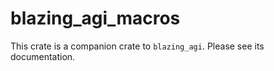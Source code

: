 # blazing_agi_macros
This crate is a companion crate to `blazing_agi`. Please see its documentation.

